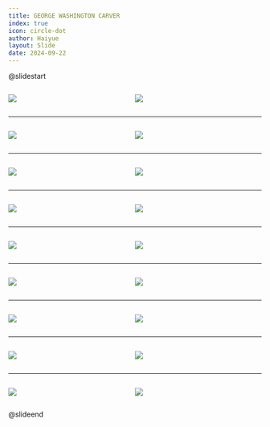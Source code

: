 ```yaml
---
title: GEORGE WASHINGTON CARVER
index: true
icon: circle-dot
author: Haiyue
layout: Slide
date: 2024-09-22
---
```

 
@slidestart

<div style="display:flex">
<div style="flex:1">

![](https://raw.githubusercontent.com/yclord/reading/refs/heads/master/english/Level-O/GEORGE%20WASHINGTON%20CARVER/001.webp)
</div>
<div style="flex:1">

![](https://raw.githubusercontent.com/yclord/reading/refs/heads/master/english/Level-O/GEORGE%20WASHINGTON%20CARVER/002.webp)
</div>
</div>

---

<div style="display:flex">
<div style="flex:1">

![](https://raw.githubusercontent.com/yclord/reading/refs/heads/master/english/Level-O/GEORGE%20WASHINGTON%20CARVER/003.webp)
</div>
<div style="flex:1">

![](https://raw.githubusercontent.com/yclord/reading/refs/heads/master/english/Level-O/GEORGE%20WASHINGTON%20CARVER/004.webp)
</div>
</div>

---

<div style="display:flex">
<div style="flex:1">

![](https://raw.githubusercontent.com/yclord/reading/refs/heads/master/english/Level-O/GEORGE%20WASHINGTON%20CARVER/005.webp)
</div>
<div style="flex:1">

![](https://raw.githubusercontent.com/yclord/reading/refs/heads/master/english/Level-O/GEORGE%20WASHINGTON%20CARVER/006.webp)
</div>
</div>

---

<div style="display:flex">
<div style="flex:1">

![](https://raw.githubusercontent.com/yclord/reading/refs/heads/master/english/Level-O/GEORGE%20WASHINGTON%20CARVER/007.webp)
</div>
<div style="flex:1">

![](https://raw.githubusercontent.com/yclord/reading/refs/heads/master/english/Level-O/GEORGE%20WASHINGTON%20CARVER/008.webp)
</div>
</div>

---

<div style="display:flex">
<div style="flex:1">

![](https://raw.githubusercontent.com/yclord/reading/refs/heads/master/english/Level-O/GEORGE%20WASHINGTON%20CARVER/009.webp)
</div>
<div style="flex:1">

![](https://raw.githubusercontent.com/yclord/reading/refs/heads/master/english/Level-O/GEORGE%20WASHINGTON%20CARVER/010.webp)
</div>
</div>

---

<div style="display:flex">
<div style="flex:1">

![](https://raw.githubusercontent.com/yclord/reading/refs/heads/master/english/Level-O/GEORGE%20WASHINGTON%20CARVER/011.webp)
</div>
<div style="flex:1">

![](https://raw.githubusercontent.com/yclord/reading/refs/heads/master/english/Level-O/GEORGE%20WASHINGTON%20CARVER/012.webp)
</div>
</div>

---

<div style="display:flex">
<div style="flex:1">

![](https://raw.githubusercontent.com/yclord/reading/refs/heads/master/english/Level-O/GEORGE%20WASHINGTON%20CARVER/013.webp)
</div>
<div style="flex:1">

![](https://raw.githubusercontent.com/yclord/reading/refs/heads/master/english/Level-O/GEORGE%20WASHINGTON%20CARVER/014.webp)
</div>
</div>

---

<div style="display:flex">
<div style="flex:1">

![](https://raw.githubusercontent.com/yclord/reading/refs/heads/master/english/Level-O/GEORGE%20WASHINGTON%20CARVER/015.webp)
</div>
<div style="flex:1">

![](https://raw.githubusercontent.com/yclord/reading/refs/heads/master/english/Level-O/GEORGE%20WASHINGTON%20CARVER/016.webp)
</div>
</div>

---

<div style="display:flex">
<div style="flex:1">

![](https://raw.githubusercontent.com/yclord/reading/refs/heads/master/english/Level-O/GEORGE%20WASHINGTON%20CARVER/017.webp)
</div>
<div style="flex:1">

![](https://raw.githubusercontent.com/yclord/reading/refs/heads/master/english/Level-O/GEORGE%20WASHINGTON%20CARVER/018.webp)
</div>
</div>

@slideend